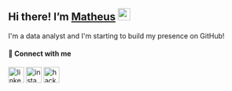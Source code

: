 ## Hi there! I’m [Matheus](https://eatmush.github.io/) <img src="https://media.giphy.com/media/hvRJCLFzcasrR4ia7z/giphy.gif" width="25">
I'm a data analyst and I'm starting to build my presence on GitHub!

#### 🔗 Connect with me
<a href="https://www.linkedin.com/in/matcastella/" target="blank"><img align="center" src="https://cdn.jsdelivr.net/npm/simple-icons@v7/icons/linkedin.svg" alt="linkedin-icon" height="32" /></a>
<a href="https://www.instagram.com/eatmush/" target="blank"><img align="center" src="https://cdn.jsdelivr.net/npm/simple-icons@v7/icons/instagram.svg" alt="instagram-icon" height="32" /></a>
<a href="https://www.hackerrank.com/matcastella" target="blank"><img align="center" src="https://cdn.jsdelivr.net/npm/simple-icons@v7/icons/hackerrank.svg" alt="hackerrank-icon" height="32" /></a>

<!--
[![Matheus's GitHub stats](https://github-readme-stats.vercel.app/api?username=eatmush&theme=dark&hide_rank=TRUE)](https://github.com/eatmush/github-readme-stats)
-->

<!--
**eatmush/eatmush** is a ✨ _special_ ✨ repository because its `README.md` (this file) appears on your GitHub profile.

Here are some ideas to get you started:

- 🔭 I’m currently working on ...
- 🌱 I’m currently learning ...
- 👯 I’m looking to collaborate on ...
- 🤔 I’m looking for help with ...
- 💬 Ask me about ...
- 📫 How to reach me: ...
- 😄 Pronouns: ...
- ⚡ Fun fact: ...
-->
